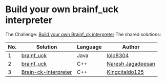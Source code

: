# Build your own brainf_uck interpreter

The Challenge: [Build your own Brainf_ck interpreter](https://codingchallenges.fyi/challenges/challenge-brainfuck)
The shared solutions:

| No. | Solution                                                       | Language | Author                                              |
|-----|----------------------------------------------------------------|----------|-----------------------------------------------------|
| 1   | [brainf_uck](https://github.com/lolo8304/brainf_ck)  | Java   | [lolo8304](https://github.com/lolo8304) |
| 2   | [brainf_uck](https://github.com/Infinage/cpp-experiments/blob/main/misc/brainfuck.cpp)  | C++   | [Naresh Jagadeesan](https://github.com/Infinage) |
| 3   | [Brain-ck-Interpreter](https://github.com/Kingcitaldo125/Brain-ck-Interpreter)  | C++   | [Kingcitaldo125](https://github.com/Kingcitaldo125) |
